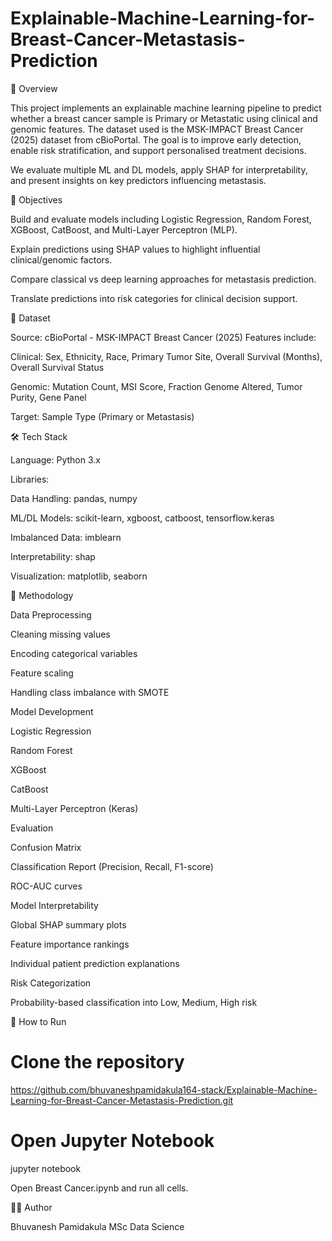 # Explainable-Machine-Learning-for-Breast-Cancer-Metastasis-Prediction

📌 Overview

This project implements an explainable machine learning pipeline to predict whether a breast cancer sample is Primary or Metastatic using clinical and genomic features. The dataset used is the MSK-IMPACT Breast Cancer (2025) dataset from cBioPortal. The goal is to improve early detection, enable risk stratification, and support personalised treatment decisions.

We evaluate multiple ML and DL models, apply SHAP for interpretability, and present insights on key predictors influencing metastasis.

🎯 Objectives

Build and evaluate models including Logistic Regression, Random Forest, XGBoost, CatBoost, and Multi-Layer Perceptron (MLP).

Explain predictions using SHAP values to highlight influential clinical/genomic factors.

Compare classical vs deep learning approaches for metastasis prediction.

Translate predictions into risk categories for clinical decision support.

📂 Dataset

Source: cBioPortal - MSK-IMPACT Breast Cancer (2025)
Features include:

Clinical: Sex, Ethnicity, Race, Primary Tumor Site, Overall Survival (Months), Overall Survival Status

Genomic: Mutation Count, MSI Score, Fraction Genome Altered, Tumor Purity, Gene Panel

Target: Sample Type (Primary or Metastasis)

🛠 Tech Stack

Language: Python 3.x

Libraries:

Data Handling: pandas, numpy

ML/DL Models: scikit-learn, xgboost, catboost, tensorflow.keras

Imbalanced Data: imblearn

Interpretability: shap

Visualization: matplotlib, seaborn

📑 Methodology

Data Preprocessing

Cleaning missing values

Encoding categorical variables

Feature scaling

Handling class imbalance with SMOTE

Model Development

Logistic Regression

Random Forest

XGBoost

CatBoost

Multi-Layer Perceptron (Keras)

Evaluation

Confusion Matrix

Classification Report (Precision, Recall, F1-score)

ROC-AUC curves

Model Interpretability

Global SHAP summary plots

Feature importance rankings

Individual patient prediction explanations

Risk Categorization

Probability-based classification into Low, Medium, High risk

📌 How to Run
# Clone the repository
https://github.com/bhuvaneshpamidakula164-stack/Explainable-Machine-Learning-for-Breast-Cancer-Metastasis-Prediction.git
# Open Jupyter Notebook
jupyter notebook


Open Breast Cancer.ipynb and run all cells.

👩‍⚕️ Author

Bhuvanesh Pamidakula
MSc Data Science
